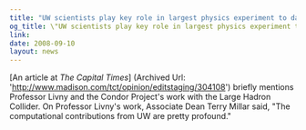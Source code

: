 ```yaml
---
title: "UW scientists play key role in largest physics experiment to date"
og_title: \"UW scientists play key role in largest physics experiment to date\"
link: 
date: 2008-09-10
layout: news
---
```


[An article at <em>The Capital Times</em>] (Archived Url: 'http://www.madison.com/tct/opinion/editstaging/304108') briefly mentions Professor Livny and the Condor Project's work with the Large Hadron Collider.   On Professor Livny's work, Associate Dean Terry Millar said, "The computational contributions from UW are pretty profound." 
